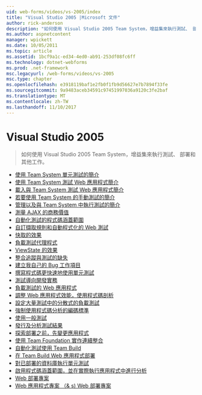 ```yaml
---
uid: web-forms/videos/vs-2005/index
title: "Visual Studio 2005 |Microsoft 文件"
author: rick-anderson
description: "如何使用 Visual Studio 2005 Team System，增益集來執行測試、 部署和其他工作。"
ms.author: aspnetcontent
manager: wpickett
ms.date: 10/05/2011
ms.topic: article
ms.assetid: 1bcf9a1c-ed34-4ed0-ab91-253df08fc6ff
ms.technology: dotnet-webforms
ms.prod: .net-framework
msc.legacyurl: /web-forms/videos/vs-2005
msc.type: chapter
ms.openlocfilehash: e3918119baf1e2fb0f1fb9d56627e7b7894f33fe
ms.sourcegitcommit: 9a9483aceb34591c97451997036a9120c3fe2baf
ms.translationtype: MT
ms.contentlocale: zh-TW
ms.lasthandoff: 11/10/2017
---
```

<a name="visual-studio-2005"></a>Visual Studio 2005
====================
> 如何使用 Visual Studio 2005 Team System，增益集來執行測試、 部署和其他工作。


- [使用 Team System 單元測試的簡介](introduction-to-unit-testing-with-team-system.md)
- [使用 Team System 測試 Web 應用程式簡介](introduction-to-testing-web-applications-with-team-system.md)
- [載入與 Team System 測試 Web 應用程式簡介](introduction-to-load-testing-web-applications-with-team-system.md)
- [若要使用 Team System 的手動測試的簡介](introduction-to-manual-testing-with-team-system.md)
- [管理以及與 Team System 中執行測試的簡介](introduction-to-managing-and-running-tests-with-team-system.md)
- [測量 AJAX 的商務價值](measuring-the-business-value-of-ajax.md)
- [自動化測試的程式碼涵蓋範圍](code-coverage-of-automated-tests.md)
- [自訂擷取規則和自動程式化的 Web 測試](custom-extraction-rules-and-coded-web-tests.md)
- [快取的效果](the-effects-of-caching.md)
- [負載測試代理程式](using-the-load-test-agent.md)
- [ViewState 的效果](the-effects-of-viewstate.md)
- [整合追蹤與測試的缺失](how-do-i-integrate-defect-tracking-with-testing.md)
- [建立我自己的 Bug 工作項目](how-do-i-create-my-own-bug-work-item.md)
- [撰寫程式碼更快速地使用單元測試](how-do-i-write-code-more-quickly-with-unit-tests.md)
- [測試導向開發實務](how-do-i-practice-test-driven-development.md)
- [負載測試的 Web 應用程式](how-do-i-load-test-a-web-application.md)
- [調整 Web 應用程式效能，使用程式碼剖析](how-do-i-tune-web-application-performance-with-profiling.md)
- [設定大量測試中的分散式的負載測試](how-do-i-set-up-distributed-load-testing-for-high-volume-tests.md)
- [強制使用程式碼分析的編碼標準](how-do-i-enforce-coding-standards-with-code-analysis.md)
- [使用一般測試](how-do-i-use-generic-tests.md)
- [發行及分析測試結果](how-do-i-publish-and-analyze-test-results.md)
- [探索部署之前，先變更應用程式](how-do-i-discover-application-changes-prior-to-deployment.md)
- [使用 Team Foundation 實作連續整合](how-do-i-implement-continuous-integration-with-team-foundation.md)
- [自動化測試使用 Team Build](how-do-i-automate-testing-using-team-build.md)
- [在 Team Build Web 應用程式部署](how-do-i-deploy-a-web-application-during-a-team-build.md)
- [對已部署的資料庫執行單元測試](how-do-i-run-unit-tests-against-a-deployed-database.md)
- [啟用程式碼涵蓋範圍，並在實際執行應用程式中進行分析](how-do-i-enable-code-coverage-and-profiling-in-production-applications.md)
- [Web 部署專案](web-deployment-projects.md)
- [Web 應用程式專案 （& s) Web 部署專案](web-application-projects-web-deployment-projects.md)
